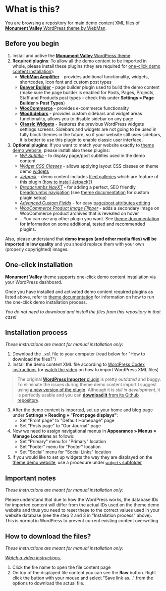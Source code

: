 # What is this?

You are browsing a repository for main demo content XML files of [**Monument Valley** WordPress theme by WebMan](https://www.webmandesign.eu/portfolio/monument-valley-wordpress-theme/).


## Before you begin

1. Install and active the [**Monument Valley** WordPress theme](https://www.webmandesign.eu/portfolio/monument-valley-wordpress-theme/)
2. **Required plugins**: To allow all the demo content to be imported in whole, please install these plugins (they are required for [one-click demo content installation](#one-click-installation)):
    * [**WebMan Amplifier**](https://wordpress.org/plugins/webman-amplifier/) - provides additional functionality, widgets, shortcodes, icon font and custom post types
    * [**Beaver Builder**](https://wordpress.org/plugins/beaver-builder-lite-version/) - page builder plugin used to build the demo content (make sure the page builder is enabled for Posts, Pages, Projects, Staff and Products post types - check this under **Settings &raquo; Page Builder &raquo; Post Types**)
    * [**WooCommerce**](https://wordpress.org/plugins/woocommerce/) - provides e-commerce functionality
    * [**WooSidebars**](https://wordpress.org/plugins/woosidebars/) - provides custom sidebars and widget areas functionality, allows you to disable sidebar on any page
    * [**Classic Widgets**](https://wordpress.org/plugins/classic-widgets/) - Restores the previous WordPress widgets settings screens. Sidebars and widgets are not going to be used in fully block themes in the future, so if your website still uses sidebars, it is better to use this plugin to enable classic user interface.
3. **Optional plugins**: If you want to match your website exactly to [theme demo website](http://themedemos.webmandesign.eu/monument-valley/), please install also these plugins: 
    * [*WP Subtitle*](https://wordpress.org/plugins/wp-subtitle/) - to display page/post subtitles used in the demo content
    * [*Widget CSS Classes*](https://wordpress.org/plugins/widget-css-classes/) - allows applying layout CSS classes on theme demo [widgets](https://github.com/webmandesign/demo-content/tree/master/monument-valley/widgets)
    * [*Jetpack*](https://wordpress.org/plugins/jetpack/) - demo content includes [tiled galleries](https://jetpack.me/support/tiled-galleries/) which are feature of this plugin ([how to install Jetpack?](https://jetpack.com/support/installing-jetpack/))
    * [*Breadcrumbs NavXT*](https://wordpress.org/plugins/breadcrumb-navxt/) - for adding a perfect, SEO friendly [breadcrumbs navigation](http://en.wikipedia.org/wiki/Breadcrumb_%28navigation%29) (see [theme documentation](https://www.webmandesign.eu/manual/monument-valley/#breadcrumbs) for custom plugin setup)
    * [*Advanced Custom Fields*](https://wordpress.org/plugins/advanced-custom-fields/) - for easy [page/post attributes editing](https://www.webmandesign.eu/manual/monument-valley/#custom-fields)
    * [*WooCommerce Product Image Flipper*](https://wordpress.org/plugins/woocommerce-product-image-flipper/) - adds a secondary image on WooCommerce product archives that is revealed on hover
    * ...You can use any other plugin you want. See [theme documentation](https://www.webmandesign.eu/manual/monument-valley/#plugins-others) for information on some additional, tested and recommended plugins.

Also, please understand that **demo images (and other media files) will be imported in low quality** and you should replace them with your own (properly copyrighted) images.


## One-click installation

**Monument Valley** theme supports one-click demo content installation via your WordPress dashboard.

Once you have installed and activated demo content required plugins as listed above, refer to [theme documentation](https://www.webmandesign.eu/manual/monument-valley/#demo-content) for information on how to run the one-click demo installation process.

*You do not need to download and install the files from this repository in that case!*


## Installation process

*These instructions are meant for manual installation only:*

1. Download the `.xml` file to your computer (read below for "How to download the files?")
2. Install the demo content XML file according to [WordPress Codex instructions](http://codex.wordpress.org/Importing_Content#WordPress) (or [watch the video](https://webdesign.tutsplus.com/courses/a-beginners-guide-to-using-wordpress/lessons/wordpress-tools) on how to import WordPress XML files)
  > The original [**WordPress Importer** plugin](https://wordpress.org/plugins/wordpress-importer/) is pretty *outdated* and buggy. To eliminate the issues during theme demo content import I suggest using [a new version of the plugin](https://github.com/humanmade/WordPress-Importer). Although it is *still in development*, it is perfectly usable and you can [**download it** from its Github repository](https://github.com/humanmade/WordPress-Importer#how-do-i-use-it).
3. After the demo content is imported, set up your home and blog page under **Settings &raquo; Reading &raquo; "Front page displays"**:
    * Set "Front page" to "Default Homepage" page
    * Set "Posts page" to "Our Journal" page
4. Now we need to assign navigational menus in **Appearance &raquo; Menus &raquo; Manage Locations** as follows:
    * Set "Primary" menu for "Primary" location
    * Set "Footer" menu for "Footer" location
    * Set "Social" menu for "Social Links" location
5. If you would like to set up widgets the way they are displayed on the [theme demo website](http://themedemos.webmandesign.eu/monument-valley/), use a procedure under [`widgets` subfolder](https://github.com/webmandesign/demo-content/tree/master/monument-valley/widgets)


## Important notes

*These instructions are meant for manual installation only:*

Please understand that due to how the WordPress works, the database IDs for imported content will differ from the actual IDs used on the theme demo website and thus you need to reset these to the correct values used in your website database (see the step 2 and 3 in "Installation process" above). This is normal in WordPress to prevent current existing content overwriting.


## How to download the files?

*These instructions are meant for manual installation only:*

*[Watch a video instructions.](https://vimeo.com/170576209)*

1. Click the file name to open the file content page
2. On top of the displayed file content you can see the **Raw** button. Right click the button with your mouse and select "Save link as..." from the options to download the actual file.
